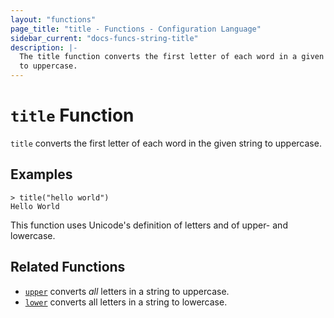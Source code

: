 ```yaml
---
layout: "functions"
page_title: "title - Functions - Configuration Language"
sidebar_current: "docs-funcs-string-title"
description: |-
  The title function converts the first letter of each word in a given string
  to uppercase.
---
```


# `title` Function

`title` converts the first letter of each word in the given string to uppercase.

## Examples

```
> title("hello world")
Hello World
```

This function uses Unicode's definition of letters and of upper- and lowercase.

## Related Functions

* [`upper`](./upper.html) converts _all_ letters in a string to uppercase.
* [`lower`](./lower.html) converts all letters in a string to lowercase.
